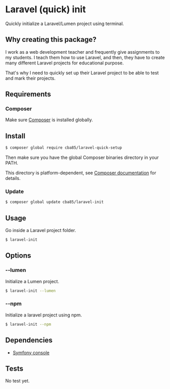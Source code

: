 # Laravel (quick) init

Quickly initialize a Laravel/Lumen project using terminal.

## Why creating this package?

I work as a web development teacher and frequently give assignments to my students. I teach them how to use Laravel, and then, they have to create many different Laravel projects for educational purpose.

That's why I need to quickly set up their Laravel project to be able to test and mark their projects.

## Requirements

### Composer

Make sure [Composer](https://getcomposer.org/download/) is installed globally.

## Install

```bash
$ composer global require cba85/laravel-quick-setup
```

Then make sure you have the global Composer binaries directory in your PATH.

This directory is platform-dependent, see [Composer documentation](https://getcomposer.org/doc/03-cli.md#composer-home) for details.

### Update

```bash
$ composer global update cba85/laravel-init
```

## Usage

Go inside a Laravel project folder.

```bash
$ laravel-init
```

## Options

### --lumen

Initialize a Lumen project.

```bash
$ laravel-init --lumen
```

### --npm

Initialize a laravel project using npm.

```bash
$ laravel-init --npm
```

## Dependencies

- [Symfony console](https://symfony.com/doc/current/components/console.html)

## Tests

No test yet.